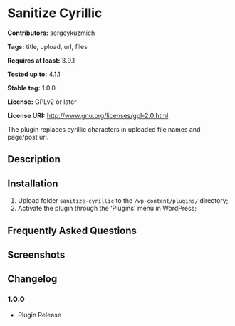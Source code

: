 # Sanitize Cyrillic #
**Contributors:** sergeykuzmich
  
**Tags:** title, upload, url, files
  
**Requires at least:** 3.9.1
  
**Tested up to:** 4.1.1
  
**Stable tag:** 1.0.0
  
**License:** GPLv2 or later
  
**License URI:** http://www.gnu.org/licenses/gpl-2.0.html
  

The plugin replaces cyrillic characters in uploaded file names and page/post url.

## Description ##

## Installation ##

1. Upload folder `sanitize-cyrillic` to the `/wp-content/plugins/` directory;
2. Activate the plugin through the 'Plugins' menu in WordPress;

## Frequently Asked Questions ##

## Screenshots ##

## Changelog ##

### 1.0.0 ###
* Plugin Release